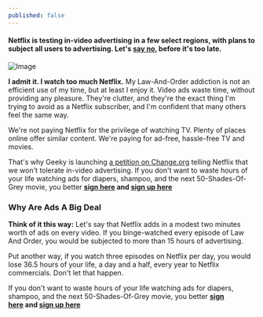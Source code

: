 ```yaml
---
published: false
---
```


#### Netflix is testing in-video advertising in a few select regions, with plans to subject all users to advertising. Let's [say no](https://www.change.org/p/netflix-say-no-to-commercials), before it's too late.

![Image](x-note://blank/img/netflix-television.jpg)

**I admit it. I watch too much Netflix.** My Law-And-Order addiction is not an efficient use of my time, but at least I enjoy it. Video ads waste time, without providing any pleasure. They're clutter, and they're the exact thing I'm trying to avoid as a Netflix subscriber, and I'm confident that many others feel the same way.

We're not paying Netflix for the privilege of watching TV. Plenty of places online offer similar content. We're paying for ad-free, hassle-free TV and movies.

That's why Geeky is launching [a petition on Change.org](https://www.change.org/p/netflix-say-no-to-commercials) telling Netflix that we won't tolerate in-video advertising. If you don't want to waste hours of your life watching ads for diapers, shampoo, and the next 50-Shades-Of-Grey movie, you better **[sign here](https://www.change.org/p/netflix-say-no-to-commercials) and [sign up here](https://sitver.typeform.com/to/qYoZrT)**

### Why Are Ads A Big Deal

**Think of it this way:** Let's say that Netflix adds in a modest two minutes worth of ads on every video. If you binge-watched every episode of Law And Order, you would be subjected to more than 15 hours of advertising.

Put another way, if you watch three episodes on Netflix per day, you would lose 36.5 hours of your life, a day and a half, every year to Netflix commercials. Don't let that happen.

If you don't want to waste hours of your life watching ads for diapers, shampoo, and the next 50-Shades-Of-Grey movie, you better **[sign here](https://www.change.org/p/netflix-say-no-to-commercials) and [sign up here](https://sitver.typeform.com/to/qYoZrT)**
